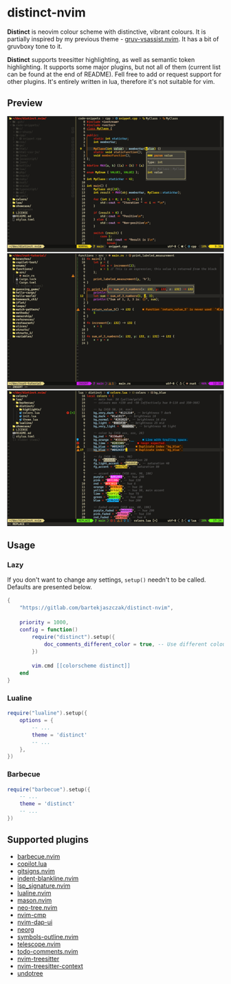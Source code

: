 # distinct-nvim

**Distinct** is neovim colour scheme with distinctive, vibrant colours. It is partially inspired by my previous theme - [gruv-vsassist.nvim](https://github.com/bartekprtc/gruv-vsassist.nvim). It has a bit of gruvboxy tone to it.

**Distinct** supports treesitter highlighting, as well as semantic token highlighting. It supports some major plugins, but not all of them (current list can be found at the end of README). Fell free to add or request support for other plugins. It's entirely written in lua, therefore it's not suitable for vim.

## Preview

![showcase1](showcase/showcase_1.png?)
![showcase2](showcase/showcase_2.png?)
![showcase3](showcase/showcase_3.png?)

## Usage

### Lazy

If you don't want to change any settings, `setup()` needn't to be called. Defaults are presented below.

``` lua
{
    "https://gitlab.com/bartekjaszczak/distinct-nvim",

    priority = 1000,
    config = function()
        require("distinct").setup({
            doc_comments_different_color = true, -- Use different colour for documentation comments
        })

        vim.cmd [[colorscheme distinct]]
    end
}
```

### Lualine

``` lua
require("lualine").setup({
    options = {
        -- ...
        theme = 'distinct'
        -- ...
    },
})
```

### Barbecue

``` lua
require("barbecue").setup({
    -- ...
    theme = 'distinct'
    -- ...
})
```

## Supported plugins

- [barbecue.nvim](https://github.com/utilyre/barbecue.nvim)
- [copilot.lua](https://github.com/zbirenbaum/copilot.lua)
- [gitsigns.nvim](https://github.com/lewis6991/gitsigns.nvim)
- [indent-blankline.nvim](https://github.com/lukas-reineke/indent-blankline.nvim)
- [lsp_signature.nvim](https://github.com/ray-x/lsp_signature.nvim)
- [lualine.nvim](https://github.com/nvim-lualine/lualine.nvim)
- [mason.nvim](https://github.com/williamboman/mason.nvim)
- [neo-tree.nvim](https://github.com/nvim-neo-tree/neo-tree.nvim)
- [nvim-cmp](https://github.com/hrsh7th/nvim-cmp)
- [nvim-dap-ui](https://github.com/rcarriga/nvim-dap-ui)
- [neorg](https://github.com/nvim-neorg/neorg)
- [symbols-outline.nvim](https://github.com/simrat39/symbols-outline.nvim)
- [telescope.nvim](https://github.com/nvim-telescope/telescope.nvim)
- [todo-comments.nvim](https://github.com/folke/todo-comments.nvim)
- [nvim-treesitter](https://github.com/nvim-treesitter/nvim-treesitter)
- [nvim-treesitter-context](https://github.com/nvim-treesitter/nvim-treesitter-context)
- [undotree](https://github.com/mbbill/undotree)
